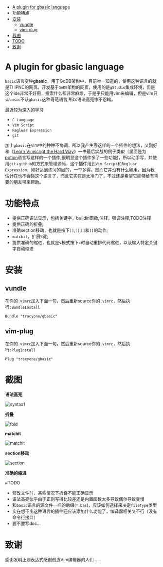 
- [A plugin for gbasic language](#A_plugin_for_gbasic_language)
- [功能特点](#功能特点)
- [安装](#安装)
	- [vundle](#vundle)
	- [vim-plug](#vim-plug)
- [截图](#截图)
- [TODO](#todo)
- [致谢](#致谢)

# A plugin for gbasic language

`basic`语言变种**gbasic**，用于GoDB架构中，目前唯一知道的，使用这种语言的就是TI IPNC的网页。开发基于`GoDB`架构的网页，使用的是`gStudio`集成环境，但是这个ide非常不好用，搜索什么都非常麻烦，于是乎只能用vim来编辑，但是vim只认`basic`不认`gbasic`这种奇葩语言,所以语法高亮惨不忍睹。

最近较为深入的学习
- `C Language`
- `Vim Script`
- `Regluar Expression`
- `git`

加上`gbasic`在vim中的种种不协调，所以我产生写这样的一个插件的想法，又刚好和《[Learn Vimscript the Hard Way](https://leanpub.com/learnvimscriptthehardway)》一书最后实战的例子类似（里面是为[potion](https://github.com/perl11/potion)语言写这样的一个插件,很明显这个插件多了一些功能)，所以动手写，并使用`git`+`github`的方式来管理源码，这个插件用到`Vim Script`和`Regluar Expression`，刚好达到练习的目的，一举多得。然而它并没有什么卵用，因为我估计在也不会碰这个语言了，而且它实在是太冷门了，不过还是希望它能够给有需要的朋友带来帮助。

# 功能特点

- 提供正确语法显示，包括关键字，bulidin函数,注释，强调注释,TODO注释
- 提供正确的折叠;
- 准确section移动，也就是按下`]]`,`[[`,`[]`和`][`的动作;
- `matchit`，扩展`%`键;
- 提供准确的缩进，也就是v模式按下`=`时自动重排代码缩进，以及输入特定关键字自动缩进

# 安装

## vundle

在你的`.vimrc`加入下面一句，然后重新source你的`.vimrc`，然后执行`:BundleInstall`

```vim
Bundle "tracyone/gbasic"
```

## vim-plug

在你的`.vimrc`加入下面一句，然后重新source你的`.vimrc`，然后执行`:PlugInstall`

```vim
Plug "tracyone/gbasic"
```

# 截图

**语法高亮**

![syntax1](https://cloud.githubusercontent.com/assets/4246425/7880998/4856d2de-0631-11e5-96a2-6bc1871f90c4.png)

**折叠**

![fold](https://cloud.githubusercontent.com/assets/4246425/7881044/a489fa72-0631-11e5-81b9-5cc1d929f9e7.png)

**matchit**

![matchit](https://cloud.githubusercontent.com/assets/4246425/7881178/ba9d973c-0632-11e5-8171-d47751decb43.gif)

**section移动**

![section](https://cloud.githubusercontent.com/assets/4246425/7881242/6c02a0bc-0633-11e5-8fbf-df9d1f422dfb.gif)

**准确的缩进**


#TODO

- 修改文件时，某些情况下折叠不能正确显示
- 语法高亮似乎由于正则写得比较差还是内置函数太多导致偶尔导致变慢
- 和`basic`语言的源文件一样的后缀(`*.bas`)，应该如何选择来决定`filetype`类型
- 实在想不出这种语言的插件还应该添加什么功能了，编译器相关又不行（没有命令行接口）
- 要不要写doc...

# 致谢

感谢发明正则表达式感谢创造Vim编辑器的人们......








